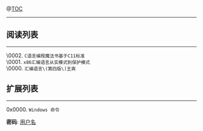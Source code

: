 @[TOC]( - ) 
***

## 阅读列表
---

\0002. `C语言编程魔法书基于C11标准`  
\0001. `x86汇编语言从实模式到保护模式`  
\0000. `汇编语言\(第四版\)王爽`  


## 扩展列表
___
0x0000. `Windows 命令`  


**密码**: [用户名](https://github.com/wjshan0808)   

